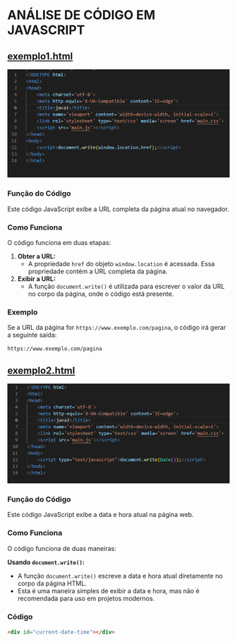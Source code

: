 
# ANÁLISE DE CÓDIGO EM JAVASCRIPT

## [exemplo1.html](exemplo1.html)

<img src = "img1.png">

### Função do Código

Este código JavaScript exibe a URL completa da página atual no navegador.

### Como Funciona

O código funciona em duas etapas:

1. **Obter a URL:**
    - A propriedade `href` do objeto `window.location` é acessada. Essa propriedade contém a URL completa da página.
2. **Exibir a URL:**
    - A função `document.write()` é utilizada para escrever o valor da URL no corpo da página, onde o código está presente.

### Exemplo

Se a URL da página for `https://www.exemplo.com/pagina`, o código irá gerar a seguinte saída:

```
https://www.exemplo.com/pagina
```

## [exemplo2.html](exemplo2.html)

<img src = "img2.png">

### Função do Código

Este código JavaScript exibe a data e hora atual na página web.

### Como Funciona

O código funciona de duas maneiras:

**Usando `document.write()`:**

* A função `document.write()` escreve a data e hora atual diretamente no corpo da página HTML.
* Esta é uma maneira simples de exibir a data e hora, mas não é recomendada para uso em projetos modernos.

### Código

```html
<div id="current-date-time"></div>
```


